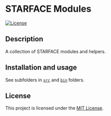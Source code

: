 # STARFACE Modules

[![License](https://img.shields.io/badge/license-MIT-blue.svg)](LICENSE)

## Description

A collection of STARFACE modules and helpers.

## Installation and usage

See subfolders in [`src`](src) and [`bin`](bin) folders.

## License
This project is licensed under the [MIT License](LICENSE).
